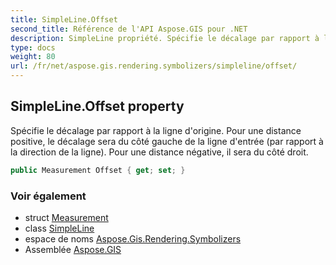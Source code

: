 ```yaml
---
title: SimpleLine.Offset
second_title: Référence de l'API Aspose.GIS pour .NET
description: SimpleLine propriété. Spécifie le décalage par rapport à la ligne dorigine. Pour une distance positive le décalage sera du côté gauche de la ligne dentrée par rapport à la direction de la ligne. Pour une distance négative il sera du côté droit.
type: docs
weight: 80
url: /fr/net/aspose.gis.rendering.symbolizers/simpleline/offset/
---
```

## SimpleLine.Offset property

Spécifie le décalage par rapport à la ligne d'origine. Pour une distance positive, le décalage sera du côté gauche de la ligne d'entrée (par rapport à la direction de la ligne). Pour une distance négative, il sera du côté droit.

```csharp
public Measurement Offset { get; set; }
```

### Voir également

* struct [Measurement](../../../aspose.gis.rendering/measurement/)
* class [SimpleLine](../)
* espace de noms [Aspose.Gis.Rendering.Symbolizers](../../simpleline/)
* Assemblée [Aspose.GIS](../../../)


